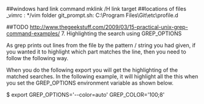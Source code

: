 ##windows hard link command
mklink /H link target
##locations of files
_vimrc : */vim folder
git_prompt.sh: C:\Program Files\Git\etc\profile.d


##TODO
http://www.thegeekstuff.com/2009/03/15-practical-unix-grep-command-examples/
7. Highlighting the search using GREP_OPTIONS

As grep prints out lines from the file by the pattern / string you had given, if you wanted it to highlight which part matches the line, then you need to follow the following way.

When you do the following export you will get the highlighting of the matched searches. In the following example, it will highlight all the this when you set the GREP_OPTIONS environment variable as shown below.

$ export GREP_OPTIONS='--color=auto' GREP_COLOR='100;8'
